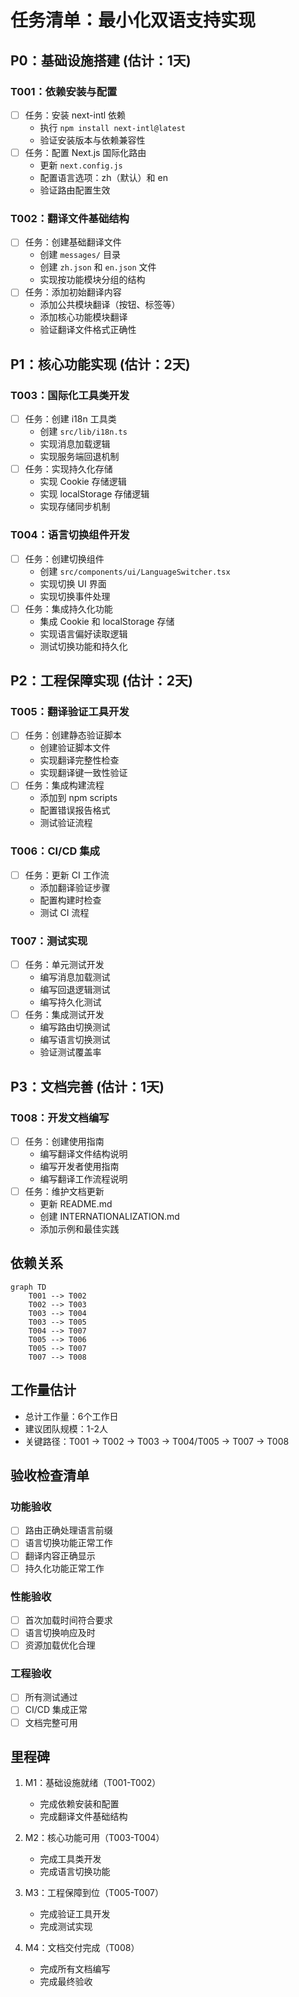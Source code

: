 # 任务清单：最小化双语支持实现

## P0：基础设施搭建 (估计：1天)

### T001：依赖安装与配置
- [ ] 任务：安装 next-intl 依赖
  - 执行 `npm install next-intl@latest`
  - 验证安装版本与依赖兼容性
- [ ] 任务：配置 Next.js 国际化路由
  - 更新 `next.config.js`
  - 配置语言选项：zh（默认）和 en
  - 验证路由配置生效

### T002：翻译文件基础结构
- [ ] 任务：创建基础翻译文件
  - 创建 `messages/` 目录
  - 创建 `zh.json` 和 `en.json` 文件
  - 实现按功能模块分组的结构
- [ ] 任务：添加初始翻译内容
  - 添加公共模块翻译（按钮、标签等）
  - 添加核心功能模块翻译
  - 验证翻译文件格式正确性

## P1：核心功能实现 (估计：2天)

### T003：国际化工具类开发
- [ ] 任务：创建 i18n 工具类
  - 创建 `src/lib/i18n.ts`
  - 实现消息加载逻辑
  - 实现服务端回退机制
- [ ] 任务：实现持久化存储
  - 实现 Cookie 存储逻辑
  - 实现 localStorage 存储逻辑
  - 实现存储同步机制

### T004：语言切换组件开发
- [ ] 任务：创建切换组件
  - 创建 `src/components/ui/LanguageSwitcher.tsx`
  - 实现切换 UI 界面
  - 实现切换事件处理
- [ ] 任务：集成持久化功能
  - 集成 Cookie 和 localStorage 存储
  - 实现语言偏好读取逻辑
  - 测试切换功能和持久化

## P2：工程保障实现 (估计：2天)

### T005：翻译验证工具开发
- [ ] 任务：创建静态验证脚本
  - 创建验证脚本文件
  - 实现翻译完整性检查
  - 实现翻译键一致性验证
- [ ] 任务：集成构建流程
  - 添加到 npm scripts
  - 配置错误报告格式
  - 测试验证流程

### T006：CI/CD 集成
- [ ] 任务：更新 CI 工作流
  - 添加翻译验证步骤
  - 配置构建时检查
  - 测试 CI 流程

### T007：测试实现
- [ ] 任务：单元测试开发
  - 编写消息加载测试
  - 编写回退逻辑测试
  - 编写持久化测试
- [ ] 任务：集成测试开发
  - 编写路由切换测试
  - 编写语言切换测试
  - 验证测试覆盖率

## P3：文档完善 (估计：1天)

### T008：开发文档编写
- [ ] 任务：创建使用指南
  - 编写翻译文件结构说明
  - 编写开发者使用指南
  - 编写翻译工作流程说明
- [ ] 任务：维护文档更新
  - 更新 README.md
  - 创建 INTERNATIONALIZATION.md
  - 添加示例和最佳实践

## 依赖关系

```mermaid
graph TD
    T001 --> T002
    T002 --> T003
    T003 --> T004
    T003 --> T005
    T004 --> T007
    T005 --> T006
    T005 --> T007
    T007 --> T008
```

## 工作量估计
- 总计工作量：6个工作日
- 建议团队规模：1-2人
- 关键路径：T001 -> T002 -> T003 -> T004/T005 -> T007 -> T008

## 验收检查清单

### 功能验收
- [ ] 路由正确处理语言前缀
- [ ] 语言切换功能正常工作
- [ ] 翻译内容正确显示
- [ ] 持久化功能正常工作

### 性能验收
- [ ] 首次加载时间符合要求
- [ ] 语言切换响应及时
- [ ] 资源加载优化合理

### 工程验收
- [ ] 所有测试通过
- [ ] CI/CD 集成正常
- [ ] 文档完整可用

## 里程碑

1. M1：基础设施就绪（T001-T002）
   - 完成依赖安装和配置
   - 完成翻译文件基础结构

2. M2：核心功能可用（T003-T004）
   - 完成工具类开发
   - 完成语言切换功能

3. M3：工程保障到位（T005-T007）
   - 完成验证工具开发
   - 完成测试实现

4. M4：文档交付完成（T008）
   - 完成所有文档编写
   - 完成最终验收